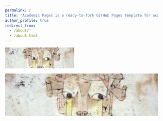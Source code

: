 ```yaml
---
permalink: /
title: "Academic Pages is a ready-to-fork GitHub Pages template for academic personal websites"
author_profile: true
redirect_from: 
  - /about/
  - /about.html
---
```


![FOTO](/images/Klee,_Angelus_novus.png)

<img src="/images/Klee%2C_Angelus_novus.png" width="800" height="140">

